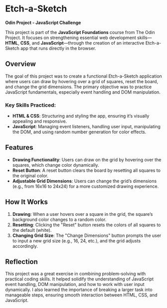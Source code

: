 # Etch-a-Sketch  
**Odin Project - JavaScript Challenge**  

This project is part of the **JavaScript Foundations** course from The Odin Project. It focuses on strengthening essential web development skills—**HTML**, **CSS**, and **JavaScript**—through the creation of an interactive Etch-a-Sketch app that runs directly in the browser.

## Overview
The goal of this project was to create a functional Etch-a-Sketch application where users can draw by hovering over a grid of squares, reset the board, and change the grid dimensions. The primary objective was to practice JavaScript fundamentals, especially event handling and DOM manipulation.

### Key Skills Practiced:
- **HTML & CSS**: Structuring and styling the app, ensuring it’s visually appealing and responsive.
- **JavaScript**: Managing event listeners, handling user input, manipulating the DOM, and using random number generation for color effects.

## Features
- **Drawing Functionality**: Users can draw on the grid by hovering over the squares, which change color dynamically.
- **Reset Button**: A reset button clears the board by resetting all squares to the original color.
- **Adjustable Grid Dimensions**: Users can change the grid’s dimensions (e.g., from 16x16 to 24x24) for a more customized drawing experience.

## How It Works
1. **Drawing**: When a user hovers over a square in the grid, the square’s background color changes to a random color.
2. **Resetting**: Clicking the "Reset" button resets the colors of all squares to the default (white).
3. **Changing Grid Size**: The "Change Dimensions" button prompts the user to input a new grid size (e.g., 16, 24, etc.), and the grid adjusts accordingly.

## Reflection
This project was a great exercise in combining problem-solving with practical coding skills. It helped solidify the understanding of JavaScript event handling, DOM manipulation, and how to work with user input dynamically. I also learned the importance of breaking a larger task into manageable steps, ensuring smooth interaction between HTML, CSS, and JavaScript.
